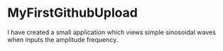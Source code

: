 # MyFirstGithubUpload
I have created a small application which views simple sinosoidal waves when inputs the amplitude frequency.
